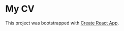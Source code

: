 # My CV

This project was bootstrapped with [Create React App](https://github.com/facebook/create-react-app).
